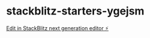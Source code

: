 # stackblitz-starters-ygejsm

[Edit in StackBlitz next generation editor ⚡️](https://stackblitz.com/~/github.com/leo-fitoussi/stackblitz-starters-ygejsm)